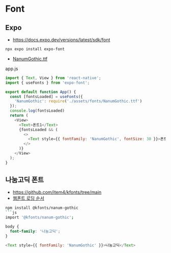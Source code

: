 # Font

## Expo
* https://docs.expo.dev/versions/latest/sdk/font
```sh
npx expo install expo-font
```
* [NanumGothic.ttf](https://github.com/ovdncids/react-native-curriculum/blob/master/download/NanumGothic.ttf)

app.js
```js
import { Text, View } from 'react-native';
import { useFonts } from 'expo-font';

export default function App() {
  const [fontsLoaded] = useFonts({
    'NanumGothic': require('./assets/fonts/NanumGothic.ttf')
  });
  console.log(fontsLoaded)
  return (
    <View>
      <Text>폰트1</Text>
      {fontsLoaded && (
        <>
          <Text style={{ fontFamily: 'NanumGothic', fontSize: 30 }}>폰트2</Text>
        </>
      )}
    </View>
  );
}
```

## 나눔고딕 폰트
* https://github.com/item4/kfonts/tree/main
* [웹폰트 로딩 순서](https://yceffort.kr/2021/06/ways-to-faster-web-fonts)
```sh
npm install @kfonts/nanum-gothic
```js
import '@kfonts/nanum-gothic';
```
```css
body {
  font-family: '나눔고딕';
}
```
```js
<Text style={{ fontFamily: 'NanumGothic' }}>나눔고딕</Text>
```
